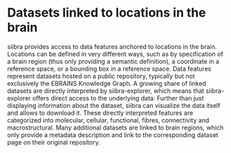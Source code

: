 # Datasets linked to locations in the brain

siibra provides access to data features anchored to locations in the brain. Locations can be defined in very different ways, such as  by specification of a brain region (thus only providing a semantic definition), a coordinate in a reference space, or a bounding box in a reference space. Data features represent datasets hosted on a public repository, typically but not exclusively the EBRAINS Knowledge Graph. A growing share of linked datasets are directly interpreted by siibra-explorer, which means that siibra-explorer offers direct access to the underlying data: Further than just displaying information about the dataset, siibra can visualize the data itself and allows to download it. These directly interpreted features are categorized into molecular, cellular, functional, fibres, connectivity and macrostructural. Many additional datasets are linked to brain regions, which only provide a metadata description and link to the corresponding dataset page on their original repository. 

